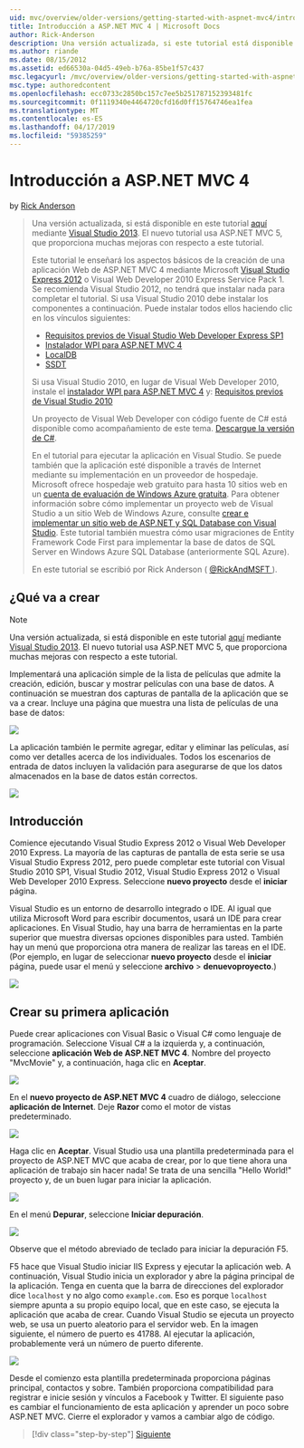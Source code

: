 ```yaml
---
uid: mvc/overview/older-versions/getting-started-with-aspnet-mvc4/intro-to-aspnet-mvc-4
title: Introducción a ASP.NET MVC 4 | Microsoft Docs
author: Rick-Anderson
description: Una versión actualizada, si este tutorial está disponible aquí con Visual Studio 2013. El nuevo tutorial usa ASP.NET MVC 5, que proporciona muchas mejoras con respecto a t...
ms.author: riande
ms.date: 08/15/2012
ms.assetid: ed66530a-04d5-49eb-b76a-85be1f57c437
msc.legacyurl: /mvc/overview/older-versions/getting-started-with-aspnet-mvc4/intro-to-aspnet-mvc-4
msc.type: authoredcontent
ms.openlocfilehash: ecc0733c2850bc157c7ee5b251787152393481fc
ms.sourcegitcommit: 0f1119340e4464720cfd16d0ff15764746ea1fea
ms.translationtype: MT
ms.contentlocale: es-ES
ms.lasthandoff: 04/17/2019
ms.locfileid: "59385259"
---
```

# <a name="intro-to-aspnet-mvc-4"></a>Introducción a ASP.NET MVC 4

by [Rick Anderson]((https://twitter.com/RickAndMSFT))

> Una versión actualizada, si está disponible en este tutorial [aquí](../../getting-started/introduction/getting-started.md) mediante [Visual Studio 2013](https://my.visualstudio.com/Downloads?q=visual%20studio%202013). El nuevo tutorial usa ASP.NET MVC 5, que proporciona muchas mejoras con respecto a este tutorial.
>
> Este tutorial le enseñará los aspectos básicos de la creación de una aplicación Web de ASP.NET MVC 4 mediante Microsoft [Visual Studio Express 2012](https://www.microsoft.com/visualstudio/11/products/express) o Visual Web Developer 2010 Express Service Pack 1. Se recomienda Visual Studio 2012, no tendrá que instalar nada para completar el tutorial. Si usa Visual Studio 2010 debe instalar los componentes a continuación. Puede instalar todos ellos haciendo clic en los vínculos siguientes:
>
> - [Requisitos previos de Visual Studio Web Developer Express SP1](https://www.microsoft.com/web/gallery/install.aspx?appid=VWD2010SP1Pack)
> - [Instalador WPI para ASP.NET MVC 4](https://go.microsoft.com/fwlink/?LinkId=243392)
> - [LocalDB](https://www.microsoft.com/web/gallery/install.aspx?appid=SQLLocalDBOnly_11_0)
> - [SSDT](https://blogs.msdn.com/b/rickandy/archive/2012/08/02/installing-and-using-sql-server-data-tools-ssdt-on-visual-studio-2010-and-vwd.aspx)
>
> Si usa Visual Studio 2010, en lugar de Visual Web Developer 2010, instale el [instalador WPI para ASP.NET MVC 4](https://go.microsoft.com/fwlink/?LinkId=243392) y: [Requisitos previos de Visual Studio 2010](https://www.microsoft.com/web/gallery/install.aspx?appsxml=&amp;appid=VS2010SP1Pack)
>
> Un proyecto de Visual Web Developer con código fuente de C# está disponible como acompañamiento de este tema. [Descargue la versión de C#](https://code.msdn.microsoft.com/Intro-to-ASPNET-MVC-4-61d0219d/file/114480/1/MvcMovie.zip).
>
> En el tutorial para ejecutar la aplicación en Visual Studio. Se puede también que la aplicación esté disponible a través de Internet mediante su implementación en un proveedor de hospedaje. Microsoft ofrece hospedaje web gratuito para hasta 10 sitios web en un [cuenta de evaluación de Windows Azure gratuita](https://www.windowsazure.com/pricing/free-trial/?WT.mc_id=A443DD604). Para obtener información sobre cómo implementar un proyecto web de Visual Studio a un sitio Web de Windows Azure, consulte [crear e implementar un sitio web de ASP.NET y SQL Database con Visual Studio](https://docs.microsoft.com/dotnet/azure/). Este tutorial también muestra cómo usar migraciones de Entity Framework Code First para implementar la base de datos de SQL Server en Windows Azure SQL Database (anteriormente SQL Azure).
>
> En este tutorial se escribió por Rick Anderson ( [ @RickAndMSFT ](https://twitter.com/#!/RickAndMSFT) ).


## <a name="what-youll-build"></a>¿Qué va a crear

> [!NOTE]
> Una versión actualizada, si está disponible en este tutorial [aquí](../../getting-started/introduction/getting-started.md) mediante [Visual Studio 2013](https://my.visualstudio.com/Downloads?q=visual%20studio%202013). El nuevo tutorial usa ASP.NET MVC 5, que proporciona muchas mejoras con respecto a este tutorial.


Implementará una aplicación simple de la lista de películas que admite la creación, edición, buscar y mostrar películas con una base de datos. A continuación se muestran dos capturas de pantalla de la aplicación que se va a crear. Incluye una página que muestra una lista de películas de una base de datos:

![](intro-to-aspnet-mvc-4/_static/image1.png)

La aplicación también le permite agregar, editar y eliminar las películas, así como ver detalles acerca de los individuales. Todos los escenarios de entrada de datos incluyen la validación para asegurarse de que los datos almacenados en la base de datos están correctos.

![](intro-to-aspnet-mvc-4/_static/image2.png)

## <a name="getting-started"></a>Introducción

Comience ejecutando Visual Studio Express 2012 o Visual Web Developer 2010 Express. La mayoría de las capturas de pantalla de esta serie se usa Visual Studio Express 2012, pero puede completar este tutorial con Visual Studio 2010 SP1, Visual Studio 2012, Visual Studio Express 2012 o Visual Web Developer 2010 Express. Seleccione **nuevo proyecto** desde el **iniciar** página.

Visual Studio es un entorno de desarrollo integrado o IDE. Al igual que utiliza Microsoft Word para escribir documentos, usará un IDE para crear aplicaciones. En Visual Studio, hay una barra de herramientas en la parte superior que muestra diversas opciones disponibles para usted. También hay un menú que proporciona otra manera de realizar las tareas en el IDE. (Por ejemplo, en lugar de seleccionar **nuevo proyecto** desde el **iniciar** página, puede usar el menú y seleccione **archivo** &gt; **denuevoproyecto**.)

![](intro-to-aspnet-mvc-4/_static/image3.png)

## <a name="creating-your-first-application"></a>Crear su primera aplicación

Puede crear aplicaciones con Visual Basic o Visual C# como lenguaje de programación. Seleccione Visual C# a la izquierda y, a continuación, seleccione **aplicación Web de ASP.NET MVC 4**. Nombre del proyecto &quot;MvcMovie&quot; y, a continuación, haga clic en **Aceptar**.

![](intro-to-aspnet-mvc-4/_static/image4.png)

En el **nuevo proyecto de ASP.NET MVC 4** cuadro de diálogo, seleccione **aplicación de Internet**. Deje **Razor** como el motor de vistas predeterminado.

![](intro-to-aspnet-mvc-4/_static/image5.png)

Haga clic en **Aceptar**. Visual Studio usa una plantilla predeterminada para el proyecto de ASP.NET MVC que acaba de crear, por lo que tiene ahora una aplicación de trabajo sin hacer nada! Se trata de una sencilla &quot;Hello World!&quot; proyecto y, de un buen lugar para iniciar la aplicación.

![](intro-to-aspnet-mvc-4/_static/image6.png)

En el menú **Depurar**, seleccione **Iniciar depuración**.

![](intro-to-aspnet-mvc-4/_static/image7.png)

Observe que el método abreviado de teclado para iniciar la depuración F5.

F5 hace que Visual Studio iniciar IIS Express y ejecutar la aplicación web. A continuación, Visual Studio inicia un explorador y abre la página principal de la aplicación. Tenga en cuenta que la barra de direcciones del explorador dice `localhost` y no algo como `example.com`. Eso es porque `localhost` siempre apunta a su propio equipo local, que en este caso, se ejecuta la aplicación que acaba de crear. Cuando Visual Studio se ejecuta un proyecto web, se usa un puerto aleatorio para el servidor web. En la imagen siguiente, el número de puerto es 41788. Al ejecutar la aplicación, probablemente verá un número de puerto diferente.

![](intro-to-aspnet-mvc-4/_static/image8.png)

Desde el comienzo esta plantilla predeterminada proporciona páginas principal, contactos y sobre. También proporciona compatibilidad para registrar e inicie sesión y vínculos a Facebook y Twitter. El siguiente paso es cambiar el funcionamiento de esta aplicación y aprender un poco sobre ASP.NET MVC. Cierre el explorador y vamos a cambiar algo de código.

> [!div class="step-by-step"]
> [Siguiente](adding-a-controller.md)

